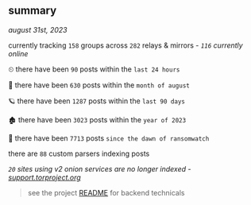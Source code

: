 
## summary
_august 31st, 2023_

currently tracking `158` groups across `282` relays & mirrors - _`116` currently online_

⏲ there have been `90` posts within the `last 24 hours`

🦈 there have been `630` posts within the `month of august`

🪐 there have been `1287` posts within the `last 90 days`

🏚 there have been `3023` posts within the `year of 2023`

🦕 there have been `7713` posts `since the dawn of ransomwatch`

there are `88` custom parsers indexing posts

_`20` sites using v2 onion services are no longer indexed - [support.torproject.org](https://support.torproject.org/onionservices/v2-deprecation/)_

> see the project [README](https://github.com/joshhighet/ransomwatch#ransomwatch--) for backend technicals
